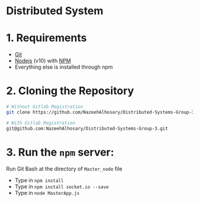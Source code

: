 # Distributed System

# 1. Requirements
* [Git](https://git-scm.com/) 
* [Nodejs](https://nodejs.org/en/) (v10) with [NPM](https://www.npmjs.com/)
* Everything else is installed through npm


# 2. Cloning the Repository

```bash
# Without Gitlab Registration
git clone https://github.com/NazeehAlhosary/Distributed-Systems-Group-3.git

# With Gitlab Registration
git@github.com:NazeehAlhosary/Distributed-Systems-Group-3.git
```
# 3. Run the ```npm``` server:

   Run Git Bash at the directory of ```Master_node``` file  
   * Type in ```npm install```
   * Type in ```npm install socket.io --save```
   * Type in ```node MasterApp.js```
